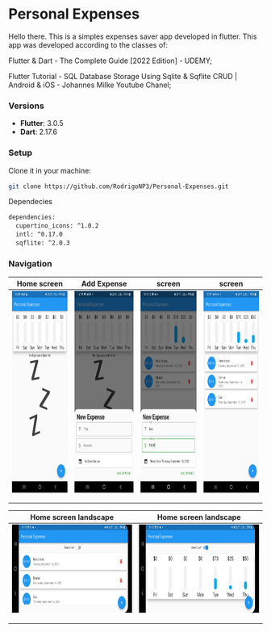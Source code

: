 # Personal Expenses

Hello there.
This is a simples expenses saver app developed in flutter.
This app was developed according to the classes of:

Flutter & Dart - The Complete Guide [2022 Edition] - UDEMY;

Flutter Tutorial - SQL Database Storage Using Sqlite & Sqflite CRUD | Android & iOS - Johannes Milke Youtube Chanel;

### Versions

- **Flutter**: 3.0.5
- **Dart**: 2.17.6

### Setup

Clone it in your machine:
```bash
git clone https://github.com/RodrigoNP3/Personal-Expenses.git
```

Dependecies

```bash
dependencies:
  cupertino_icons: ^1.0.2
  intl: ^0.17.0
  sqflite: ^2.0.3
```

### Navigation

<table>
<thead>
<tr>
<th align="center">Home screen</th>
<th align="center">Add Expense</th>
<th align="center">screen </th>
  <th align="center">screen </th>

</tr>
</thead>
<tbody>
<tr>
  
<td align="center">
  <a target="_blank" rel="" href="images/Screenshot_20220915-160832.jpg">
        <img src="images/Screenshot_20220915-160832.jpg" alt="Css Logo" with="200" height="400"/>

  </a></td>
  
<td align="center">
  <a target="_blank" rel="" href="images/Screenshot_20220915-160947.jpg">
        <img src="images/Screenshot_20220915-160947.jpg" alt="Css Logo" with="200" height="400"/>

  </a></td>
  
  
<td align="center">
  <a target="_blank" rel="" href="images/Screenshot_20220915-161217.jpg">
        <img src="images/Screenshot_20220915-161217.jpg" alt="Css Logo" with="200" height="400"/>

  </a></td>
  
  
<td align="center">
  <a target="_blank" rel="" href="images/Screenshot_20220915-170746.jpg">
        <img src="images/Screenshot_20220915-170746.jpg" alt="Css Logo" with="200" height="400"/>

  </a></td>
  
 
  
  
</tr>
</tbody>
</table>

<table>
<thead>
<tr>
<th align="center">Home screen landscape</th>
<th align="center">Home screen landscape</th>


</tr>
</thead>
<tbody>
<tr>
  
<td align="center">
  <a target="_blank" rel="" href="images/Screenshot_20220915-161338.jpg">
        <img src="images/Screenshot_20220915-161338.jpg" alt="Css Logo" with="400" height="175"/>

  </a></td>
  
<td align="center">
  <a target="_blank" rel="" href="images/Screenshot_20220915-161331.jpg">
        <img src="images/Screenshot_20220915-161331.jpg" alt="Css Logo" with="400" height="175"/>

  </a></td>
  
  
 
  
  
</tr>
</tbody>
</table>
